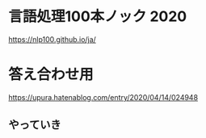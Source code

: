 # 言語処理100本ノック 2020

https://nlp100.github.io/ja/

# 答え合わせ用

https://upura.hatenablog.com/entry/2020/04/14/024948

## やっていき